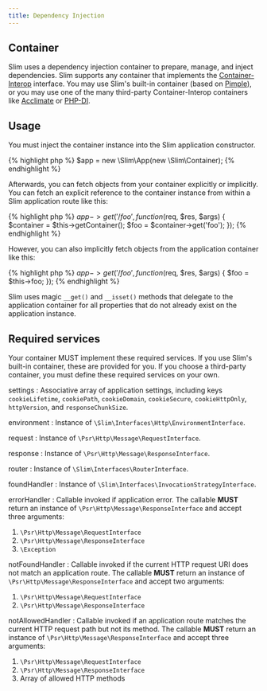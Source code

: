 ```yaml
---
title: Dependency Injection
---
```


## Container

Slim uses a dependency injection container to prepare, manage, and inject dependencies. Slim supports any container that implements the [Container-Interop](https://github.com/container-interop/container-interop) interface. You may use Slim's built-in container (based on [Pimple](http://pimple.sensiolabs.org/)), or you may use one of the many third-party Container-Interop containers like [Acclimate](https://github.com/jeremeamia/acclimate-container) or [PHP-DI](http://php-di.org/).

## Usage

You must inject the container instance into the Slim application constructor.

{% highlight php %}
$app = new \Slim\App(new \Slim\Container);
{% endhighlight %}

Afterwards, you can fetch objects from your container explicitly or implicitly.
You can fetch an explicit reference to the container instance from within a Slim application route like this:

{% highlight php %}
$app->get('/foo', function ($req, $res, $args) {
    $container = $this->getContainer();
    $foo = $container->get('foo');
});
{% endhighlight %}

However, you can also implicitly fetch objects from the application container like this:

{% highlight php %}
$app->get('/foo', function ($req, $res, $args) {
    $foo = $this->foo;
});
{% endhighlight %}

Slim uses magic `__get()` and `__isset()` methods that delegate to the application container for all properties that do not already exist on the application instance.

## Required services

Your container MUST implement these required services. If you use Slim's built-in container, these are provided for you. If you choose a third-party container, you must define these required services on your own.

settings
:   Associative array of application settings, including keys `cookieLifetime`, `cookiePath`, `cookieDomain`, `cookieSecure`, `cookieHttpOnly`, `httpVersion`, and `responseChunkSize`.

environment
:   Instance of `\Slim\Interfaces\Http\EnvironmentInterface`.

request
:   Instance of `\Psr\Http\Message\RequestInterface`.

response
:   Instance of `\Psr\Http\Message\ResponseInterface`.

router
:   Instance of `\Slim\Interfaces\RouterInterface`.

foundHandler
:   Instance of `\Slim\Interfaces\InvocationStrategyInterface`.

errorHandler
:   Callable invoked if application error. The callable **MUST** return an instance of `\Psr\Http\Message\ResponseInterface` and accept three arguments:

1. `\Psr\Http\Message\RequestInterface`
2. `\Psr\Http\Message\ResponseInterface`
3. `\Exception`

notFoundHandler
:   Callable invoked if the current HTTP request URI does not match an application route. The callable **MUST** return an instance of `\Psr\Http\Message\ResponseInterface` and accept two arguments:

1. `\Psr\Http\Message\RequestInterface`
2. `\Psr\Http\Message\ResponseInterface`

notAllowedHandler
:   Callable invoked if an application route matches the current HTTP request path but not its method. The callable **MUST** return an instance of `\Psr\Http\Message\ResponseInterface` and accept three arguments:

1. `\Psr\Http\Message\RequestInterface`
2. `\Psr\Http\Message\ResponseInterface`
3. Array of allowed HTTP methods
